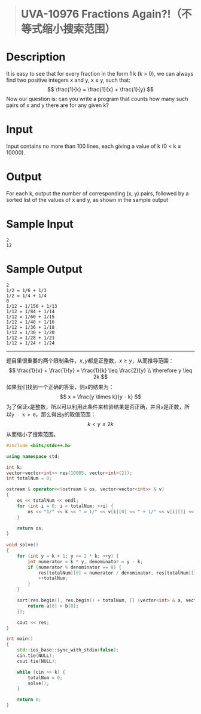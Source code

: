 > # UVA-10976 Fractions Again?!（不等式缩小搜索范围）

# Description

It is easy to see that for every fraction in the form 1 k (k > 0), we can always find two positive integers x and y, x ≥ y, such that:
$$
\frac{1}{k} = \frac{1}{x} + \frac{1}{y}
$$
Now our question is: can you write a program that counts how many such pairs of x and y there are for any given k?

# Input

Input contains no more than 100 lines, each giving a value of k (0 < k ≤ 10000).

# Output

For each k, output the number of corresponding (x, y) pairs, followed by a sorted list of the values of x and y, as shown in the sample output

# Sample Input

```
2
12
```

# Sample Output

```
2
1/2 = 1/6 + 1/3
1/2 = 1/4 + 1/4
8
1/12 = 1/156 + 1/13
1/12 = 1/84 + 1/14
1/12 = 1/60 + 1/15
1/12 = 1/48 + 1/16
1/12 = 1/36 + 1/18
1/12 = 1/30 + 1/20
1/12 = 1/28 + 1/21
1/12 = 1/24 + 1/24
```

------

题目里很重要的两个限制条件，$x, y$都是正整数，$x \geq y$，从而推导范围：
$$
\frac{1}{x} + \frac{1}{y} = \frac{1}{k} \leq \frac{2}{y} \\
\therefore y \leq 2k
$$
如果我们找到一个正确的答案，则$x$的结果为：
$$
x = \frac{y \times k}{y - k}
$$
为了保证`x`是整数，所以可以利用此条件来检验结果是否正确，并且`x`是正数，所以`y - k > 0`，那么得出`y`的取值范围：
$$
k < y \leq 2k
$$
从而缩小了搜索范围。

```c++
#include <bits/stdc++.h>

using namespace std;

int k;
vector<vector<int>> res(10005, vector<int>(2));
int totalNum = 0;

ostream & operator<<(ostream & os, vector<vector<int>> & v)
{
	os << totalNum << endl;
	for (int i = 0; i < totalNum; ++i) {
		os << "1/" << k << " = 1/" << v[i][0] << " + 1/" << v[i][1] << endl;
	}

	return os;
}
 
void solve()
{
	for (int y = k + 1; y <= 2 * k; ++y) {
		int numerator = k * y, denominator = y - k;
		if (numerator % denominator == 0) {
			res[totalNum][0] = numerator / denominator, res[totalNum][1] = y;
			++totalNum;
		}
	}

	sort(res.begin(), res.begin() + totalNum, [] (vector<int> & a, vector<int> & b) {
		return a[0] > b[0];
	});

	cout << res;
}

int main()
{
	std::ios_base::sync_with_stdio(false);
	cin.tie(NULL);
	cout.tie(NULL);

	while (cin >> k) {
		totalNum = 0;
		solve();
	}

	return 0;
}
```




